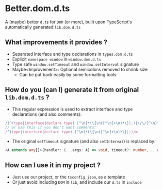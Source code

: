 # Better.dom.d.ts

A (maybe) better `d.ts` for `DOM` (or more),
built upon TypeScript's automatically generated `lib.dom.d.ts`

## What improvements it provides ?
* Separated interface and type declarations in `types.dom.d.ts`
* Explicit `namespace window` in `window.dom.d.ts`
* Type safe `window.setTimeout` and `window.setInterval` signature
* Maybe\<Improvement>: Optional semicolons removed to shrink size
    * Can be put back easily by some formatting tools

## How do you (can I) generate it from original `lib.dom.d.ts` ?
* This regular expression is used to extract interface and type declarations (and also comments):
```ts
/(^(type|interface|declare type) [^\n]*(\{\n([^\n]+\n)*\}|;)|\/\/[^\n]*|\/\*.*?\*\/)/m
// or use this if you don't want comments:
/^(type|interface|declare type) [^\n]*(\{\n([^\n]+\n)*\}|;)/m
```
* The original `setTimeout` signature (and also `setInterval`) is replaced by:
```ts
<A extends any[]>(handler: (...args: A) => void, timeout?: number, ...arguments: A): number;
```

## How can I use it in my project ?

* Just use our project, or the `tsconfig.json`, as a template
* Or just avoid including `DOM` in `lib`, and include our `d.ts` in `include`

